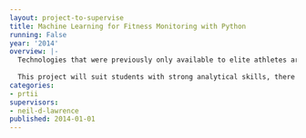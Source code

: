 ```yaml
---
layout: project-to-supervise
title: Machine Learning for Fitness Monitoring with Python
running: False
year: '2014'
overview: |-
  Technologies that were previously only available to elite athletes are becoming widespread. Now casual athletes can buy systems that monitor pace, heart rate and other information for under 300 pounds. This project will build a software tool for analysis of data of this type. Software for the project will be written according to the principles of open data science.
  
  This project will suit students with strong analytical skills, there will be a focus on linear algebra and probabilistic inference in the software.
categories:
- prtii
supervisors:
- neil-d-lawrence
published: 2014-01-01
---
```

